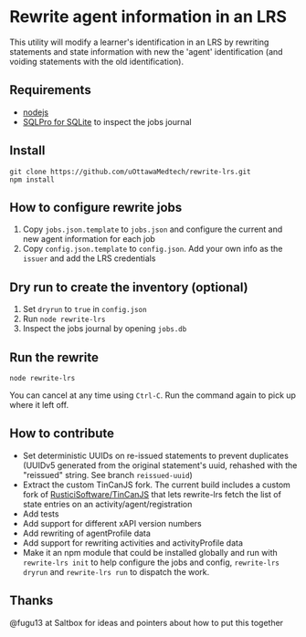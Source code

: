 # Rewrite agent information in an LRS

This utility will modify a learner's identification in an LRS by rewriting statements and state information with new the 'agent' identification (and voiding statements with the old identification).

## Requirements

* [nodejs](https://nodejs.org)
* [SQLPro for SQLite](https://www.sqlitepro.com) to inspect the jobs journal

## Install

    git clone https://github.com/uOttawaMedtech/rewrite-lrs.git
    npm install

## How to configure rewrite jobs

1. Copy `jobs.json.template` to `jobs.json` and configure the current and new agent information for each job
2. Copy `config.json.template` to `config.json`. Add your own info as the `issuer` and add the LRS credentials

## Dry run to create the inventory (optional)

1. Set `dryrun` to `true` in `config.json`
2. Run `node rewrite-lrs`
3. Inspect the jobs journal by opening `jobs.db`

## Run the rewrite

    node rewrite-lrs

You can cancel at any time using `Ctrl-C`. Run the command again to pick up where it left off.

## How to contribute

* Set deterministic UUIDs on re-issued statements to prevent duplicates (UUIDv5 generated from the original statement's uuid, rehashed with the "reissued" string. See branch `reissued-uuid`)
* Extract the custom TinCanJS fork. The current build includes a custom fork of [RusticiSoftware/TinCanJS](https://github.com/RusticiSoftware/TinCanJS) that lets rewrite-lrs fetch the list of state entries on an activity/agent/registration
* Add tests
* Add support for different xAPI version numbers
* Add rewriting of agentProfile data
* Add support for rewriting activities and activityProfile data
* Make it an npm module that could be installed globally and run with `rewrite-lrs init` to help configure the jobs and config, `rewrite-lrs dryrun` and `rewrite-lrs run` to dispatch the work.

## Thanks

@fugu13 at Saltbox for ideas and pointers about how to put this together
